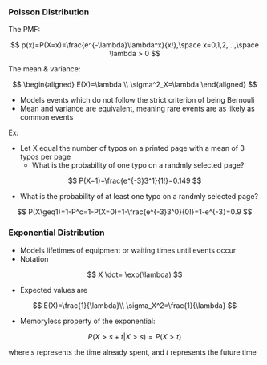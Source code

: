 

### Poisson Distribution

The PMF:

$$
p(x)=P(X=x)=\frac{e^{-\lambda}\lambda^x}{x!},\space x=0,1,2,...,\space \lambda > 0
$$

The mean & variance:

$$
\begin{aligned}
    E(X)=\lambda \\ \sigma^2_X=\lambda
\end{aligned}
$$

- Models events which do not follow the strict criterion of being Bernouli
- Mean and variance are equivalent, meaning rare events are as likely as common events


Ex:

- Let X equal the number of typos on a printed page with a mean of 3 typos per page
  - What is the probability of one typo on a randmly selected page?

$$
P(X=1)=\frac{e^{-3}3^1}{1!}=0.149
$$
  - What is the probability of at least one typo on a randmly selected page?

$$
P(X\geq1)=1-P^c=1-P(X=0)=1-\frac{e^{-3}3^0}{0!}=1-e^{-3}=0.9
$$

### Exponential Distribution

- Models lifetimes of equipment or waiting times until events occur
- Notation

$$
X \dot= \exp(\lambda)
$$
- Expected values are

$$
E(X)=\frac{1}{\lambda}\\
\sigma_X^2=\frac{1}{\lambda}
$$

- Memoryless property of the exponential:


$$
P(X>s+t|X>s)=P(X>t)
$$

where $s$ represents the time already spent, and $t$ represents the future time

